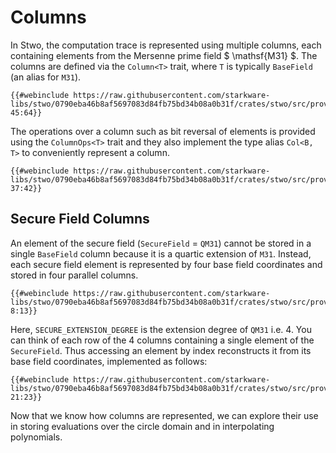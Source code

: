 # Columns

In Stwo, the computation trace is represented using multiple columns, each containing elements from the Mersenne prime field $ \mathsf{M31} $. The columns are defined via the `Column<T>` trait, where `T` is typically `BaseField` (an alias for `M31`).

```rust,no_run,noplayground
{{#webinclude https://raw.githubusercontent.com/starkware-libs/stwo/0790eba46b8af5697083d84fb75bd34b08a0b31f/crates/stwo/src/prover/backend/mod.rs 45:64}}
```

The operations over a column such as bit reversal of elements is provided using the `ColumnOps<T>` trait and they also implement the type alias `Col<B, T>` to conveniently represent a column.

```rust,no_run,noplayground
{{#webinclude https://raw.githubusercontent.com/starkware-libs/stwo/0790eba46b8af5697083d84fb75bd34b08a0b31f/crates/stwo/src/prover/backend/mod.rs 37:42}}
```

## Secure Field Columns

<!-- TODO: add figure to showing secure columns -->

An element of the secure field (`SecureField` = `QM31`) cannot be stored in a single `BaseField` column because it is a quartic extension of `M31`. Instead, each secure field element is represented by four base field coordinates and stored in four parallel columns.

```rust,no_run,noplayground
{{#webinclude https://raw.githubusercontent.com/starkware-libs/stwo/0790eba46b8af5697083d84fb75bd34b08a0b31f/crates/stwo/src/prover/secure_column.rs 8:13}}
```

Here, `SECURE_EXTENSION_DEGREE` is the extension degree of `QM31` i.e. 4. You can think of each row of the 4 columns containing a single element of the `SecureField`. Thus accessing an element by index reconstructs it from its base field coordinates, implemented as follows:

```rust,no_run,noplayground
{{#webinclude https://raw.githubusercontent.com/starkware-libs/stwo/0790eba46b8af5697083d84fb75bd34b08a0b31f/crates/stwo/src/prover/secure_column.rs 21:23}}
```

Now that we know how columns are represented, we can explore their use in storing evaluations over the circle domain and in interpolating polynomials.